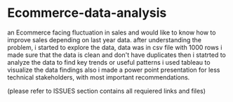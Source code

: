 # Ecommerce-data-analysis

an Ecommerce facing fluctuation  in sales and would like to know how to improve sales depending on last year data.
after understanding the problem, i started to explore the data, data was in csv file with 1000 rows
i made sure that the data is clean and don't have duplicates
then i statrted to analyze the data to find key trends or useful patterns
i used tableau to visualize the data findings 
also i made a power point presentation for less technical stakeholders, with most important recommendations.

(please refer to ISSUES section contains all requiered links and files)
